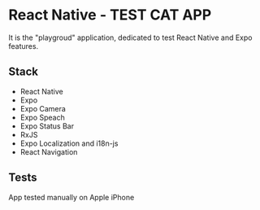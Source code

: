# React Native - TEST CAT APP

It is the "playgroud" application, dedicated to test React Native and Expo features. 

## Stack

* React Native
* Expo
* Expo Camera
* Expo Speach
* Expo Status Bar
* RxJS
* Expo Localization and i18n-js
* React Navigation

## Tests
App tested manually on Apple iPhone
